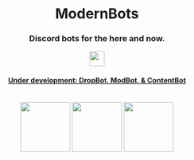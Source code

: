 <div align="center">
    <h1>ModernBots</h1>
    <h3>Discord bots for the here and now.</h3>
     <a href="https://discord.gg/JRQ3HyD">
      <img src="https://img.shields.io/discord/634218052384456715?&style=flat-square&color=5865f2&logo=discord&logoColor=ffffff&label=Join%20%20the%20development%20server"/ height="30">
    <h4>Under development: DropBot, ModBot, & ContentBot</h4>
   </a><br>
    <a href="https://github.com/modernbots/dropbot"><img src="https://user-images.githubusercontent.com/44733677/147394596-df96c2b2-daf2-4dec-b7cf-41550ec0e12a.png" height="100"></a> <a href="https://github.com/modernbots/modbot"><img src="https://user-images.githubusercontent.com/44733677/147394611-72a779e3-1450-49c8-8292-cc492242ee92.png" height="100"/></a> <a href="https://github.com/modernbots/contentbot"><img src="https://user-images.githubusercontent.com/44733677/147394595-f9c395fc-ad49-4444-8c05-9789649fa734.png" height="100"></a>
</div>
